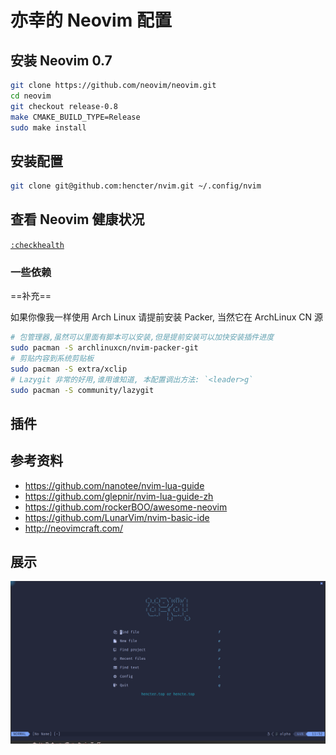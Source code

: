 # 亦幸的 Neovim 配置

## 安装 Neovim 0.7

```sh
git clone https://github.com/neovim/neovim.git
cd neovim
git checkout release-0.8
make CMAKE_BUILD_TYPE=Release
sudo make install
```

## 安装配置

```sh
git clone git@github.com:hencter/nvim.git ~/.config/nvim
```

## 查看 Neovim 健康状况

[`:checkhealth`]("https://neovim.io/doc/user/pi_health.html#:checkhealth")

### 一些依赖

==补充==

如果你像我一样使用 Arch Linux 请提前安装 Packer, 当然它在 ArchLinux CN 源

```bash
# 包管理器,虽然可以里面有脚本可以安装,但是提前安装可以加快安装插件进度
sudo pacman -S archlinuxcn/nvim-packer-git
# 剪贴内容到系统剪贴板
sudo pacman -S extra/xclip
# Lazygit 非常的好用,谁用谁知道, 本配置调出方法: `<leader>g`
sudo pacman -S community/lazygit
```

## 插件

## 参考资料

- <https://github.com/nanotee/nvim-lua-guide>
- <https://github.com/glepnir/nvim-lua-guide-zh>
- <https://github.com/rockerBOO/awesome-neovim>
- <https://github.com/LunarVim/nvim-basic-ide>
- <http://neovimcraft.com/>

## 展示

![alpha](img/2022-12-03-11-25-48.png)
